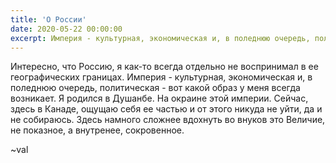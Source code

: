 ```yaml
---
title: 'О России'
date: 2020-05-22 00:00:00
excerpt: Империя - культурная, экономическая и, в поледнюю очередь, политическая
---
```


Интересно, что Россию, я как-то всегда отдельно не воспринимал в ее географических границах. Империя - культурная, экономическая и, в поледнюю очередь, политическая - вот какой образ у меня всегда возникает. 
Я родился в Душанбе. На окраине этой империи. 
Сейчас, здесь в Канаде, ощущаю себя ее частью и от этого никуда не уйти, да и не собираюсь. 
Здесь намного сложнее вдохнуть во внуков это Величие, не показное, а внутренее, сокровенное.

~val
